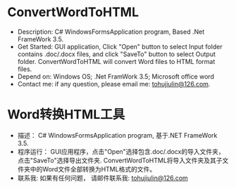 # ConvertWordToHTML
- Description: C# WindowsFormsApplication program, Based .Net FrameWork 3.5.
- Get Started: GUI application, Click "Open" button to select Input folder contains .doc/.docx files, and click "SaveTo" button to select Output folder. ConvertWordToHTML will convert Word files to HTML format files.
- Depend on: Windows OS; .Net FramWork 3.5; Microsoft office word
- Contact me: if any question, please email me: tohujiulin@126.com.

# Word转换HTML工具
- 描述： C# WindowsFormsApplication program, 基于.NET FrameWork 3.5.
- 程序运行： GUI应用程序，点击"Open"选择包含.doc/.docx的导入文件夹， 点击"SaveTo"选择导出文件夹. ConvertWordToHTML将导入文件夹及其子文件夹中的Word文件全部转换为HTML格式的文件。
- 联系我: 如果有任何问题， 请邮件联系我: tohujiulin@126.com